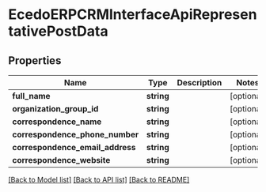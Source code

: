 # EcedoERPCRMInterfaceApiRepresentativePostData

## Properties
Name | Type | Description | Notes
------------ | ------------- | ------------- | -------------
**full_name** | **string** |  | [optional] 
**organization_group_id** | **string** |  | [optional] 
**correspondence_name** | **string** |  | [optional] 
**correspondence_phone_number** | **string** |  | [optional] 
**correspondence_email_address** | **string** |  | [optional] 
**correspondence_website** | **string** |  | [optional] 

[[Back to Model list]](../README.md#documentation-for-models) [[Back to API list]](../README.md#documentation-for-api-endpoints) [[Back to README]](../README.md)



